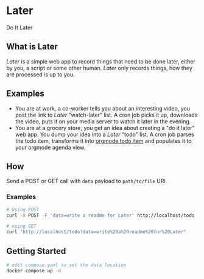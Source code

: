 # Later
Do It Later

## What is Later
*Later* is a simple web app to record things that need to be done later,
either by you, a script or some other human. *Later* only records things, how they
are processed is up to you.

## Examples
- You are at work, a co-worker tells you about an interesting video, you post the
link to *Later* "watch-later" list. A cron job picks it up, downloads the video, puts
it on your media server to watch it later in the evening.
- You are at a grocery store, you get an idea about creating a "do it later"
web app. You dump your idea into a *Later* "todo" list. A cron job parses the todo
item, transforms it into [orgmode todo item](https://orgmode.org/manual/TODO-Basics.html)
and populates it to your orgmode agenda view.

## How
Send a POST or GET call with `data` payload to `path/to/file` URI.
### Examples

``` sh
# Using POST
curl -X POST -F 'data=write a readme for Later' http://localhost/todo

# using GET
curl "http://localhost/todo?data=write%20a%20readme%20for%20Later"
```

## Getting Started
```sh
# edit compose.yaml to set the data location
docker compose up -d
```
